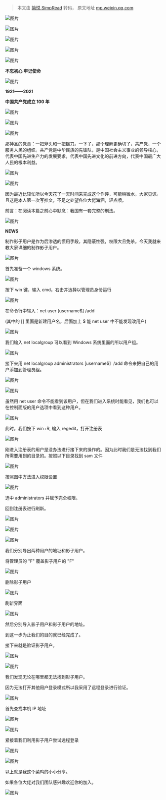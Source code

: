 > 本文由 [简悦 SimpRead](http://ksria.com/simpread/) 转码， 原文地址 [mp.weixin.qq.com](https://mp.weixin.qq.com/s/Ilih4atSPnfmu06HZDxZpA)

![图片](https://mmbiz.qpic.cn/mmbiz_png/khmibjLuVibFDXw0aTtY3wwicCEkINTcDfpYXgzBh1hMYSICSPBudmeELiaZT7ia5osDcEFzZuqVDCwUnAr0ibFhV0XA/640?wx_fmt=png)

![图片](https://mmbiz.qpic.cn/mmbiz_png/khmibjLuVibFDXw0aTtY3wwicCEkINTcDfpa18dgRBfdHar7S85PDshIM8Bwe7nSJ84l6YiaUulDvXcr2CI8GP5DlA/640?wx_fmt=png)

![图片](https://mmbiz.qpic.cn/mmbiz_png/khmibjLuVibFDXw0aTtY3wwicCEkINTcDfpa18dgRBfdHar7S85PDshIM8Bwe7nSJ84l6YiaUulDvXcr2CI8GP5DlA/640?wx_fmt=png)

![图片](https://mmbiz.qpic.cn/mmbiz_png/khmibjLuVibFDXw0aTtY3wwicCEkINTcDfpa18dgRBfdHar7S85PDshIM8Bwe7nSJ84l6YiaUulDvXcr2CI8GP5DlA/640?wx_fmt=png)

![图片](https://mmbiz.qpic.cn/mmbiz_png/khmibjLuVibFDXw0aTtY3wwicCEkINTcDfpa18dgRBfdHar7S85PDshIM8Bwe7nSJ84l6YiaUulDvXcr2CI8GP5DlA/640?wx_fmt=png)

**不忘初心 牢记使命**

![图片](https://mmbiz.qpic.cn/mmbiz_png/khmibjLuVibFDXw0aTtY3wwicCEkINTcDfpvMQiaNR0VCsFU1pBC6yiaHKm41OAAH1zL6LH4IKsDUibLVSBNet9ZFoVQ/640?wx_fmt=png)

**1921——2021**

**中国共产党成立 100 年**

![图片](https://mmbiz.qpic.cn/mmbiz_png/khmibjLuVibFDXw0aTtY3wwicCEkINTcDfpOZV52YqwTv7NLgbyRVicqHAYVJhtMLFZlNyCgeRUnfOURAOBXD4elpA/640?wx_fmt=png)

![图片](https://mmbiz.qpic.cn/mmbiz_png/khmibjLuVibFDXw0aTtY3wwicCEkINTcDfpxVyeRXedmQZpjCq8Ic96LDT07zcGlJD4jeaBTLwYFPyma3oCRqevtA/640?wx_fmt=png)

![图片](https://mmbiz.qpic.cn/mmbiz_png/khmibjLuVibFDXw0aTtY3wwicCEkINTcDfpic5oCyqO8Kp1tatkmibVUjfe7c3pHjSXiaDheho08iaCEXmFtShJepjHXg/640?wx_fmt=png)

那神圣的党章：一把斧头和一把镰刀。一下子，那个理解更确切了，共产党，一个服务人民的组织。共产党是中华民族的先锋队，是中国社会主义事业的领导核心，代表中国先进生产力的发展要求，代表中国先进文化的前进方向，代表中国最广大人民的根本利益。

![图片](https://mmbiz.qpic.cn/mmbiz_png/khmibjLuVibFDXw0aTtY3wwicCEkINTcDfpxAHk7UhU0tqXKP3ua0FzCrPDYSY2iajtu9KfaqNTWbtczXlWH6HtmeA/640?wx_fmt=png)

![图片](https://mmbiz.qpic.cn/mmbiz_gif/khmibjLuVibFDXw0aTtY3wwicCEkINTcDfpWywYalZO0zlZuE99qUicPllhic9pAJZbtVIA7CgahBkAR7kLp04cauVw/640?wx_fmt=gif)

因为最近比较忙所以今天花了一天时间来完成这个作评，可能稍微水，大家见谅。且这是本人第一次写推文，不足之处望各位大佬海涵，轻点喷。

前言：在阅读本篇之前心中默念：我国有一套完整的刑法。

![图片](https://mmbiz.qpic.cn/mmbiz_png/khmibjLuVibFDXw0aTtY3wwicCEkINTcDfpSicEBRS6W6VI65EEbLODI5wxH6Gq19Gzcx22ia7AicgKibPpUGiaKMEG6FA/640?wx_fmt=png)

**NEWS**

制作影子用户是作为后渗透的惯用手段，其隐蔽性强，权限大且免杀。今天我就来教大家详细的制作影子用户。

![图片](https://mmbiz.qpic.cn/mmbiz_png/khmibjLuVibFDXw0aTtY3wwicCEkINTcDfpbFs2btFPh8flRCW5aDbA0E42lAFRhoqt8xCz9BLYHiaKicvQatkHuXsg/640?wx_fmt=png)

首先准备一个 windows 系统。

![图片](https://mmbiz.qpic.cn/mmbiz_png/khmibjLuVibFDXw0aTtY3wwicCEkINTcDfpQdUWutUATYMpWeHsHlXicymE2MU7AJankJdDkSZxTMgUWKhvAk6xKbw/640?wx_fmt=png)

按下 win 键，输入 cmd，右击并选择以管理员身份运行

![图片](https://mmbiz.qpic.cn/mmbiz_png/khmibjLuVibFDXw0aTtY3wwicCEkINTcDfpJiaCkqeoQHYHYyJMAjFDCCEZ1MnThm99tbHYO0vn8GGynxKlCRribe0w/640?wx_fmt=png)

在命令行中输入：net user [username$] /add

(其中的 [] 里面是新建用户名，后面加上 $ 能 net user 中不能发现改用户)

![图片](https://mmbiz.qpic.cn/mmbiz_png/khmibjLuVibFDXw0aTtY3wwicCEkINTcDfp7pwYP7pRyMSmYIM5N3j1RWkp9DxfMj7xcpx1hkJC3AxvWJ3b1xFj6Q/640?wx_fmt=png)

我们输入 net localgroup 可以看到 Windows 系统里面的所以用户组。

![图片](https://mmbiz.qpic.cn/mmbiz_png/khmibjLuVibFDXw0aTtY3wwicCEkINTcDfptGZNtmkmOCicZvre5OuibNF3TcWdwAFG9iczN5iazcuTruIRxte7Ntdy2A/640?wx_fmt=png)

接下来用 net localgroup administrators [username$]  /add 命令来把自己的用户添加到管理员组。

![图片](https://mmbiz.qpic.cn/mmbiz_png/khmibjLuVibFDXw0aTtY3wwicCEkINTcDfplxI3AROBxMOc0h7wVsNv0C3icXoKSLJVg5WjibuzrL0zNLqlvaYHLeiag/640?wx_fmt=png)

![图片](https://mmbiz.qpic.cn/mmbiz_png/khmibjLuVibFDXw0aTtY3wwicCEkINTcDfp9hjbDjuUtA9wVSEOP7fFzdJHrJ5zCFnTXLf3w4sX79UGjwfk27RouQ/640?wx_fmt=png)

虽然用 net user 命令不能看到该用户，但在我们进入系统时能看见，我们也可以在控制面版的用户选项中看到这种用户。

![图片](https://mmbiz.qpic.cn/mmbiz_png/khmibjLuVibFDXw0aTtY3wwicCEkINTcDfpLtaAxgXaYoKfFoJvJ89ZUjap9UicAu0zvFtbD3WwxXh26J5RQlzNhnA/640?wx_fmt=png)

此时，我们按下 win+R, 输入 regedit，打开注册表

![图片](https://mmbiz.qpic.cn/mmbiz_png/khmibjLuVibFDXw0aTtY3wwicCEkINTcDfpgXaO1KLzcQ2hSkMADgrYlYZGk6dgZ198iaTBFfmibKibQtpBMXV8dOUyw/640?wx_fmt=png)

刚进入注册表的用户是没办法进行接下来的操作的。因为此时我们是无法找到我们所需要用到的目录的。按照以下目录找到 sam 文件

![图片](https://mmbiz.qpic.cn/mmbiz_png/khmibjLuVibFDXw0aTtY3wwicCEkINTcDfpiaw0Fd32rynbV4icLYJRnbUGCmXIiaK1iampA197AlKuADtmB6M7IgWF4A/640?wx_fmt=png)

按照图中方法进入权限设置

![图片](https://mmbiz.qpic.cn/mmbiz_png/khmibjLuVibFDXw0aTtY3wwicCEkINTcDfpTWWfkeACw4gxOTDRWWIUEcpPbpYaE5fgib9alnOthLHRmoibia6Dh3qwQ/640?wx_fmt=png)

选中 administrators 并赋予完全权限。

回到注册表进行刷新。

![图片](https://mmbiz.qpic.cn/mmbiz_png/khmibjLuVibFDXw0aTtY3wwicCEkINTcDfpe6PdvayL8Q0Krd87AsfbFTJiamyqTpwzjIQ5JwRtYqRFurEoPhV2D7g/640?wx_fmt=png)

![图片](https://mmbiz.qpic.cn/mmbiz_png/khmibjLuVibFDXw0aTtY3wwicCEkINTcDfpWleRsPIPCkzMXEibmQcMY6xz3upsVZ5bNE2oEoFfvbicmhCCfFiaia9Fww/640?wx_fmt=png)

![图片](https://mmbiz.qpic.cn/mmbiz_png/khmibjLuVibFDXw0aTtY3wwicCEkINTcDfpiagVkyY59ra3BMwByDZeq6fF4ra9uaYiciaKmiay3iaNIq58ZMIfeE9Gl5A/640?wx_fmt=png)

我们分别导出两种用户的地址和影子用户。

将管理员的 "F" 覆盖影子用户的 "F"

![图片](https://mmbiz.qpic.cn/mmbiz_png/khmibjLuVibFDXw0aTtY3wwicCEkINTcDfpNgJJXROaeGm5tmiaVEwllGOQ8U5blp8BicYFicLQtRpX6JxRrBkR8aHvg/640?wx_fmt=png)

删除影子用户

![图片](https://mmbiz.qpic.cn/mmbiz_png/khmibjLuVibFDXw0aTtY3wwicCEkINTcDfpB0UfEhWC3PEnicJ0YwTYYvtVAcAJAicXF35ezTibbh3JCzo6vD1VoB1FA/640?wx_fmt=png)

刷新界面

![图片](https://mmbiz.qpic.cn/mmbiz_png/khmibjLuVibFDXw0aTtY3wwicCEkINTcDfpGSesBKfUnkFzEuzPG2icxVAfq1QZuHiakor3g8Bgia2qN0Eeg4gW1eriaQ/640?wx_fmt=png)

然后分别导入影子用户和影子用户的地址。

到这一步为止我们的目的就已经完成了。

接下来就是验证影子用户。

![图片](https://mmbiz.qpic.cn/mmbiz_png/khmibjLuVibFDXw0aTtY3wwicCEkINTcDfpJloLzIBlNaqpML8c9khjLCfVU2FKoZ0WjGoJsaUpIC25hmAloBZKeQ/640?wx_fmt=png)

![图片](https://mmbiz.qpic.cn/mmbiz_png/khmibjLuVibFDXw0aTtY3wwicCEkINTcDfpvbExUyQWjgnrqHegRl0d9LUzYzIAx2AibnicOT2dibtFrdHSl6N4IYreQ/640?wx_fmt=png)

我们发现无论在哪里都无法找到影子用户。

因为无法打开其他用户登录模式所以我采用了远程登录进行验证。

![图片](https://mmbiz.qpic.cn/mmbiz_png/khmibjLuVibFDXw0aTtY3wwicCEkINTcDfpaU7bs7vicGEV0VCJIbjlR3zUuOf1Y1ezfUr5QkVh0wqicAeWUdiabzQZg/640?wx_fmt=png)

首先查找本机 IP 地址

![图片](https://mmbiz.qpic.cn/mmbiz_png/khmibjLuVibFDXw0aTtY3wwicCEkINTcDfpx4KcyuicstuHvqPHRAnMvHWf59iafTbv2icDC9NwF05MszxhaHoCbEGow/640?wx_fmt=png)

![图片](https://mmbiz.qpic.cn/mmbiz_png/khmibjLuVibFDXw0aTtY3wwicCEkINTcDfpFHBkc1OsoCiaOc2sM25Thfh8qd2SPG4GqD88zEyArrP9Ac3Uwmp2ejA/640?wx_fmt=png)

紧接着我们利用影子用户尝试远程登录

![图片](https://mmbiz.qpic.cn/mmbiz_png/khmibjLuVibFDXw0aTtY3wwicCEkINTcDfpvVsM9nJcbMtGWibVv1qndyZPysVnteV3M5Zcm190IeYEM8Y5O4JcHbA/640?wx_fmt=png)

![图片](https://mmbiz.qpic.cn/mmbiz_png/khmibjLuVibFDXw0aTtY3wwicCEkINTcDfpzMnAPibdzTYqiaRLSkFVfSXjogLsgpnfFibZhZ72v8bWVAKicznQujUZFg/640?wx_fmt=png)

以上就是我这个菜鸡的小小分享。

如果各位大佬对我们团队感兴趣欢迎你的加入。

![图片](https://mmbiz.qpic.cn/mmbiz_png/khmibjLuVibFDXw0aTtY3wwicCEkINTcDfpic5oCyqO8Kp1tatkmibVUjfe7c3pHjSXiaDheho08iaCEXmFtShJepjHXg/640?wx_fmt=png)